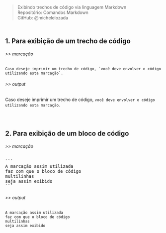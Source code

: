 > Exibindo trechos de código via linguagem Markdown    
> Repositório: Comandos Markdown  
> GitHub: @michelelozada
&nbsp;
     
&nbsp; 
&nbsp;    
**1. Para exibição de um trecho de código**  
---
###### >> marcação 
``Caso deseje imprimir um trecho de código, `você deve envolver o código utilizando esta marcação`.``    

###### >> output 
Caso deseje imprimir um trecho de código, `você deve envolver o código utilizando esta marcação`.  
&nbsp;
     
&nbsp;     
**2. Para exibição de um bloco de código** 
---
###### >> marcação    
<pre>
```
A marcação assim utilizada
faz com que o bloco de código
multilinhas
seja assim exibido
```  
</pre>
###### >> output   
````
A marcação assim utilizada
faz com que o bloco de código
multilinhas
seja assim exibido
````